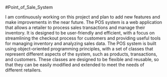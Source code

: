 #Point_of_Sale_System


I am continuously working on this project and plan to add new features and make improvements in the near future.
The POS system is a web application that allows a retailer to process sales transactions and manage their inventory. 
It is designed to be user-friendly and efficient, with a focus on streamlining the checkout process for customers and 
providing useful tools for managing inventory and analyzing sales data.
The POS system is built using object-oriented programming principles, with a set of classes that represent different aspects of the system, such as products, transactions, and customers. 
These classes are designed to be flexible and reusable, so that they can be easily modified and extended to meet the needs of different retailers.

